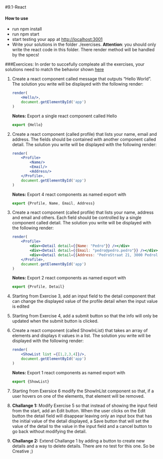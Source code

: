 #9.1-React

#### How to use
* run npm install
* run npm start
* start testing your app at <http://localhost:3001>
* Write your solutions in the folder ./exercises. **Attention**: you should only write the react code in this folder. There render method will be handled by the specs!

###Exercices:
In order to succefully compleate all the exercises, your solutions need to match the behavior shown [here](https://eliumacademy.github.io/9.1-react.html) 

1. Create a react component called message that outputs “Hello World”. The solution you write will be displayed with the following render:
    ```jsx
    render(
        <Hello/>,
        document.getElementById('app')
    )
    ```
    **Notes:** Export a single react component called Hello 
    ```js
    export {Hello}
    ```

2. Create a react component (called profile) that lists your name, email and address. The fields should be contained with another component called detail. The solution you write will be displayed with the following render:
    ```jsx
    render(
        <Profile>
            <Name/>
            <Email/>
            <Address/>
        </Profile>,
        document.getElementById('app')
    )
    ```
    **Notes:** Export 4 react components as named export with
    ```js
    export {Profile, Name, Email, Address}
    ```

3. Create a react component (called profile) that lists your name, address and email and others. Each field should be controlled by a single component called detail. The solution you write will be displayed with the following render:
    ```jsx
    render(
        <Profile>
            <div><Detail detail={{Name: "Pedro"}} /></div>
            <div><Detail detail={{Email: "pedro@pedro.pedro"}} /></div>
            <div><Detail detail={{Address: "PedroStraat 21, 3000 Pedroland"}}/></div>
        </Profile>,
        document.getElementById('app')
    )
    ```
    **Notes:** Export 2 react components as named export with
    ```js
    export {Profile, Detail}
    ```

4. Starting from Exercise 3, add an input field to the detail component that can change the displayed value of the profile detail when the input value is edited

5. Starting from Exercise 4, add a submit button so that the info will only be updated when the submit button is clicked.

6. Create a react component (called ShowInList) that takes an array of elements and displays it values in a list. The solution you write will be displayed with the following render:
    ```jsx
    render(
        <ShowList list ={[1,2,3,4]}/>,
        document.getElementById('app')
    )
    ```
    **Notes:** Export 1 react components as named export with
    ```js
    export {ShowList}
    ```

7. Starting from Exersice 6 modify the ShowInLIst component so that, if a user hovers on one of the elements, that element will be removed.

8. **Challange 1:** Modify Exercise 5 so that instead of showing the input field from the start, add an Edit button. When the user clicks on the Edit button the detail field will disappear leaving only an input box that has the initial value of the detail displayed, a Save button that will set the value of the detail to the value in the input field and a cancel button to go back without modifying the detail.

9. **Challange 2:** Extend Challange 1 by adding a button to create new details and a way to delete details. There are no test for this one. So be Creative ;)
